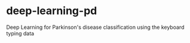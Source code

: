 # deep-learning-pd
Deep Learning for Parkinson's disease classification using the keyboard typing data
